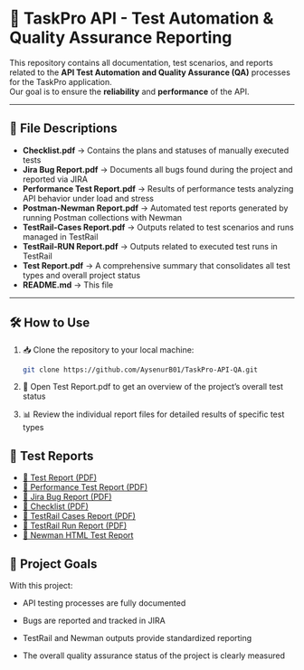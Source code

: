 # 🚀 TaskPro API - Test Automation & Quality Assurance Reporting

This repository contains all documentation, test scenarios, and reports related to the **API Test Automation and Quality Assurance (QA)** processes for the TaskPro application.  
Our goal is to ensure the **reliability** and **performance** of the API.  

---

## 📂 File Descriptions

- **Checklist.pdf** → Contains the plans and statuses of manually executed tests  
- **Jira Bug Report.pdf** → Documents all bugs found during the project and reported via JIRA  
- **Performance Test Report.pdf** → Results of performance tests analyzing API behavior under load and stress  
- **Postman-Newman Report.pdf** → Automated test reports generated by running Postman collections with Newman  
- **TestRail-Cases Report.pdf** → Outputs related to test scenarios and runs managed in TestRail  
- **TestRail-RUN Report.pdf** → Outputs related to executed test runs in TestRail  
- **Test Report.pdf** → A comprehensive summary that consolidates all test types and overall project status  
- **README.md** → This file  

---

## 🛠 How to Use

1. 📥 Clone the repository to your local machine:
   ```bash
   git clone https://github.com/AysenurB01/TaskPro-API-QA.git
2. 📑 Open Test Report.pdf to get an overview of the project’s overall test status

3. 📊 Review the individual report files for detailed results of specific test types

## 🔗 Test Reports

- [📄 Test Report (PDF)](./Test%20Report.pdf)  
- [📄 Performance Test Report (PDF)](https://aysenur01.github.io/TaskPro-API-QA/Performance%20Test%20Report.pdf)  
- [📄 Jira Bug Report (PDF)](./Jira%20Bug%20Report.pdf)  
- [📄 Checklist (PDF)](./Checklist.pdf)  
- [📄 TestRail Cases Report (PDF)](./TestRail-Cases%20Report.pdf)  
- [📄 TestRail Run Report (PDF)](./TestRail-RUN%20Report.pdf)  
- [📄 Newman HTML Test Report](https://aysenur01.github.io/TaskPro-API-QA/TaskPro%20API%20Tests-2025-08-21-10-10-52-333-0.html)
  
## 🎯 Project Goals

With this project:

- API testing processes are fully documented

- Bugs are reported and tracked in JIRA

- TestRail and Newman outputs provide standardized reporting

- The overall quality assurance status of the project is clearly measured

